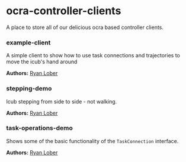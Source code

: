 # ocra-controller-clients

A place to store all of our delicious ocra based controller clients.

### example-client

A simple client to show how to use task connections and trajectories to move the icub's hand around

**Authors:**
 [Ryan Lober](https://github.com/rlober)


### stepping-demo

Icub stepping from side to side - not walking.

**Authors:**
 [Ryan Lober](https://github.com/rlober)


### task-operations-demo

Shows some of the basic functionality of the `TaskConnection` interface.

**Authors:**
 [Ryan Lober](https://github.com/rlober)
